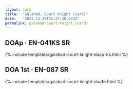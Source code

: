 ```yaml
---
layout: card
title:  "Galahad, Court Knight (card)"
date:   "2022-12-29T21:27:36.643Z"
permalink: galahad-court-knight_(card)
---
```


## DOAp &middot; EN-041KS SR

{% include templates/galahad-court-knight-doap-ks.html %}


## DOA 1st &middot; EN-087 SR

{% include templates/galahad-court-knight-doa1e.html %}
